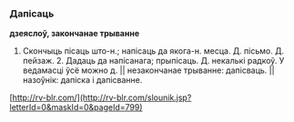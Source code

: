 ### Дапісаць
**дзеяслоў, закончанае трыванне**

1. Скончыць пісаць што-н.; напісаць да якога-н. месца. Д. пісьмо. Д. пейзаж. 2. Дадаць да напісанага; прыпісаць. Д. некалькі радкоў. У ведамасці ўсё можно д. || незакончанае трыванне: дапісваць. || назоўнік: дапіска і дапісванне.

<a rel="author">[http://rv-blr.com/](http://rv-blr.com/slounik.jsp?letterId=0&maskId=0&pageId=799)</a>
